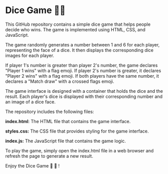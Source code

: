 # Dice Game 🎲🚩
This GitHub repository contains a simple dice game that helps people decide who wins. The game is implemented using HTML, CSS, and JavaScript.

The game randomly generates a number between 1 and 6 for each player, representing the face of a dice. It then displays the corresponding dice images for each player.

If player 1's number is greater than player 2's number, the game declares "Player 1 wins" with a flag emoji. If player 2's number is greater, it declares "Player 2 wins" with a flag emoji. If both players have the same number, it declares a "Match draw" with a crossed flags emoji.

The game interface is designed with a container that holds the dice and the result. Each player's dice is displayed with their corresponding number and an image of a dice face.

The repository includes the following files:

**index.html**: The HTML file that contains the game interface.

**styles.css:** The CSS file that provides styling for the game interface.

**index.js:** The JavaScript file that contains the game logic.

To play the game, simply open the index.html file in a web browser and refresh the page to generate a new result.

Enjoy the Dice Game  🎲  🎲 !
